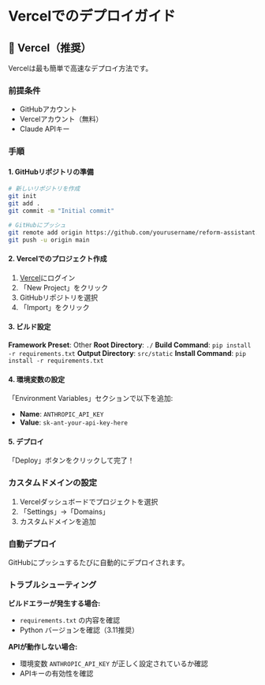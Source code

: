 # Vercelでのデプロイガイド

## 🌟 Vercel（推奨）

Vercelは最も簡単で高速なデプロイ方法です。

### 前提条件

- GitHubアカウント
- Vercelアカウント（無料）
- Claude APIキー

### 手順

#### 1. GitHubリポジトリの準備

```bash
# 新しいリポジトリを作成
git init
git add .
git commit -m "Initial commit"

# GitHubにプッシュ
git remote add origin https://github.com/yourusername/reform-assistant.git
git push -u origin main
```

#### 2. Vercelでのプロジェクト作成

1. [Vercel](https://vercel.com)にログイン
2. 「New Project」をクリック
3. GitHubリポジトリを選択
4. 「Import」をクリック

#### 3. ビルド設定

**Framework Preset**: Other
**Root Directory**: `./`
**Build Command**: `pip install -r requirements.txt`
**Output Directory**: `src/static`
**Install Command**: `pip install -r requirements.txt`

#### 4. 環境変数の設定

「Environment Variables」セクションで以下を追加:

- **Name**: `ANTHROPIC_API_KEY`
- **Value**: `sk-ant-your-api-key-here`

#### 5. デプロイ

「Deploy」ボタンをクリックして完了！

### カスタムドメインの設定

1. Vercelダッシュボードでプロジェクトを選択
2. 「Settings」→「Domains」
3. カスタムドメインを追加

### 自動デプロイ

GitHubにプッシュするたびに自動的にデプロイされます。

### トラブルシューティング

**ビルドエラーが発生する場合:**
- `requirements.txt` の内容を確認
- Python バージョンを確認（3.11推奨）

**APIが動作しない場合:**
- 環境変数 `ANTHROPIC_API_KEY` が正しく設定されているか確認
- APIキーの有効性を確認


